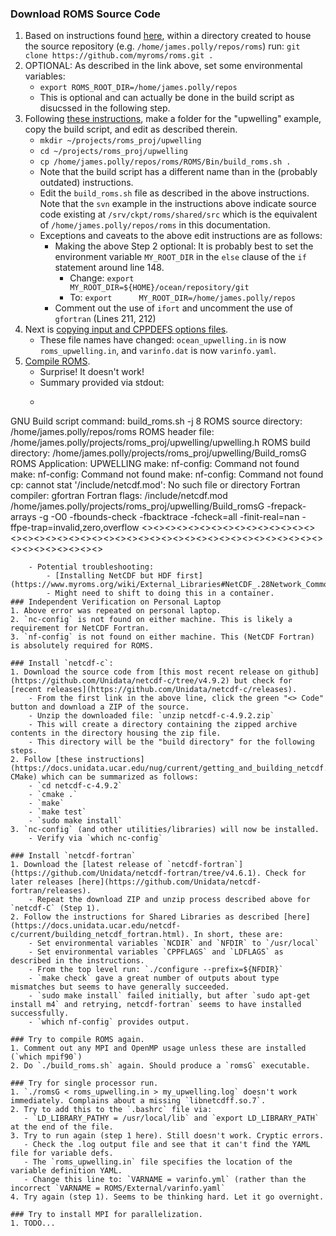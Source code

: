 ### Download ROMS Source Code
1. Based on instructions found [here](https://www.myroms.org/wiki/Git), within a directory created to house the source repository (e.g. `/home/james.polly/repos/roms`) run: `git clone https://github.com/myroms/roms.git .`
2. OPTIONAL: As described in the link above, set some environmental variables:
    - `export ROMS_ROOT_DIR=/home/james.polly/repos`
    - This is optional and can actually be done in the build script as disucssed in the following step.
3. Following [these instructions](https://www.myroms.org/wiki/ROMS_UNSW2008#Customize_the_Build_Script), make a folder for the "upwelling" example, copy the build script, and edit as described therein.
    - `mkdir ~/projects/roms_proj/upwelling`
    - `cd ~/projects/roms_proj/upwelling`
    - `cp /home/james.polly/repos/roms/ROMS/Bin/build_roms.sh .`
    - Note that the build script has a different name than in the (probably outdated) instructions.
    - Edit the `build_roms.sh` file as described in the above instructions. Note that the `svn` example in the instructions above indicate source code existing at `/srv/ckpt/roms/shared/src` which is the equivalent of `/home/james.polly/repos/roms` in this documentation.
    - Exceptions and caveats to the above edit instructions are as follows:
        - Making the above Step 2 optional: It is probably best to set the environment variable `MY_ROOT_DIR` in the `else` clause of the `if` statement around line 148.
            - Change:   `export      MY_ROOT_DIR=${HOME}/ocean/repository/git`
            - To:   `export      MY_ROOT_DIR=/home/james.polly/repos`
        - Comment out the use of `ifort` and uncomment the use of `gfortran` (Lines 211, 212)
4. Next is [copying input and CPPDEFS options files](https://www.myroms.org/wiki/ROMS_UNSW2008#Copy_the_input_and_CPPDEFS_options_files).
    - These file names have changed: `ocean_upwelling.in` is now `roms_upwelling.in`, and `varinfo.dat` is now `varinfo.yaml`.
5. [Compile ROMS](https://www.myroms.org/wiki/ROMS_UNSW2008#Compile_ROMS).
    - Surprise! It doesn't work!
    - Summary provided via stdout:
    - ``` <><><><><><><><><><><><><><><><><><><><><><><><><><><><><><><><><><><><><><><><><><><><><><><><><><>
GNU Build script command:      build_roms.sh -j 8
ROMS source directory:         /home/james.polly/repos/roms
ROMS header file:              /home/james.polly/projects/roms_proj/upwelling/upwelling.h
ROMS build  directory:         /home/james.polly/projects/roms_proj/upwelling/Build_romsG
ROMS Application:              UPWELLING
make: nf-config: Command not found
make: nf-config: Command not found
make: nf-config: Command not found
cp: cannot stat '/include/netcdf.mod': No such file or directory
Fortran compiler:              gfortran
Fortran flags:                 /include/netcdf.mod /home/james.polly/projects/roms_proj/upwelling/Build_romsG
-frepack-arrays -g -O0 -fbounds-check -fbacktrace -fcheck=all -finit-real=nan -ffpe-trap=invalid,zero,overflow
<><><><><><><><><><><><><><><><><><><><><><><><><><><><><><><><><><><><><><><><><><><><><><><><><><>
```
    - Potential troubleshooting:
        - [Installing NetCDF but HDF first](https://www.myroms.org/wiki/External_Libraries#NetCDF_.28Network_Common_Data_Form.29)
        - Might need to shift to doing this in a container.
### Independent Verification on Personal Laptop
1. Above error was repeated on personal laptop.
2. `nc-config` is not found on either machine. This is likely a requirement for NetCDF Fortran.
3. `nf-config` is not found on either machine. This (NetCDF Fortran) is absolutely required for ROMS.

### Install `netcdf-c`:
1. Download the source code from [this most recent release on github](https://github.com/Unidata/netcdf-c/tree/v4.9.2) but check for [recent releases](https://github.com/Unidata/netcdf-c/releases).
    - From the first link in the above line, click the green "<> Code" button and download a ZIP of the source.
    - Unzip the downloaded file: `unzip netcdf-c-4.9.2.zip`
    - This will create a directory containing the zipped archive contents in the directory housing the zip file.
    - This directory will be the "build directory" for the following steps.
2. Follow [these instructions](https://docs.unidata.ucar.edu/nug/current/getting_and_building_netcdf.html#netCDF-CMake) which can be summarized as follows:
    - `cd netcdf-c-4.9.2`
    - `cmake .`
    - `make`
    - `make test`
    - `sudo make install`
3. `nc-config` (and other utilities/libraries) will now be installed.
    - Verify via `which nc-config`

### Install `netcdf-fortran`
1. Download the [latest release of `netcdf-fortran`](https://github.com/Unidata/netcdf-fortran/tree/v4.6.1). Check for later releases [here](https://github.com/Unidata/netcdf-fortran/releases).
    - Repeat the download ZIP and unzip process described above for `netcdf-C` (Step 1).
2. Follow the instructions for Shared Libraries as described [here](https://docs.unidata.ucar.edu/netcdf-c/current/building_netcdf_fortran.html). In short, these are:
    - Set environmental variables `NCDIR` and `NFDIR` to `/usr/local`
    - Set environmental variables `CPPFLAGS` and `LDFLAGS` as described in the instructions.
    - From the top level run: `./configure --prefix=${NFDIR}`
    - `make check` gave a great number of outputs about type mismatches but seems to have generally succeeded.
    - `sudo make install` failed initially, but after `sudo apt-get install m4` and retrying, netcdf-fortran` seems to have installed successfully.
    - `which nf-config` provides output.

### Try to compile ROMS again.
1. Comment out any MPI and OpenMP usage unless these are installed (`which mpif90`)
2. Do `./build_roms.sh` again. Should produce a `romsG` executable.

### Try for single processor run.
1. `./romsG < roms_upwelling.in > my_upwelling.log` doesn't work immediately. Complains about a missing `libnetcdff.so.7`.
2. Try to add this to the `.bashrc` file via:
   - `LD_LIBRARY_PATHY = /usr/local/lib` and `export LD_LIBRARY_PATH` at the end of the file.
3. Try to run again (step 1 here). Still doesn't work. Cryptic errors.
   - Check the .log output file and see that it can't find the YAML file for variable defs.
   - The `roms_upwelling.in` file specifies the location of the variable definition YAML.
   - Change this line to: `VARNAME = varinfo.yml` (rather than the incorrect `VARNAME = ROMS/External/varinfo.yaml`
4. Try again (step 1). Seems to be thinking hard. Let it go overnight.

### Try to install MPI for parallelization.
1. TODO...
